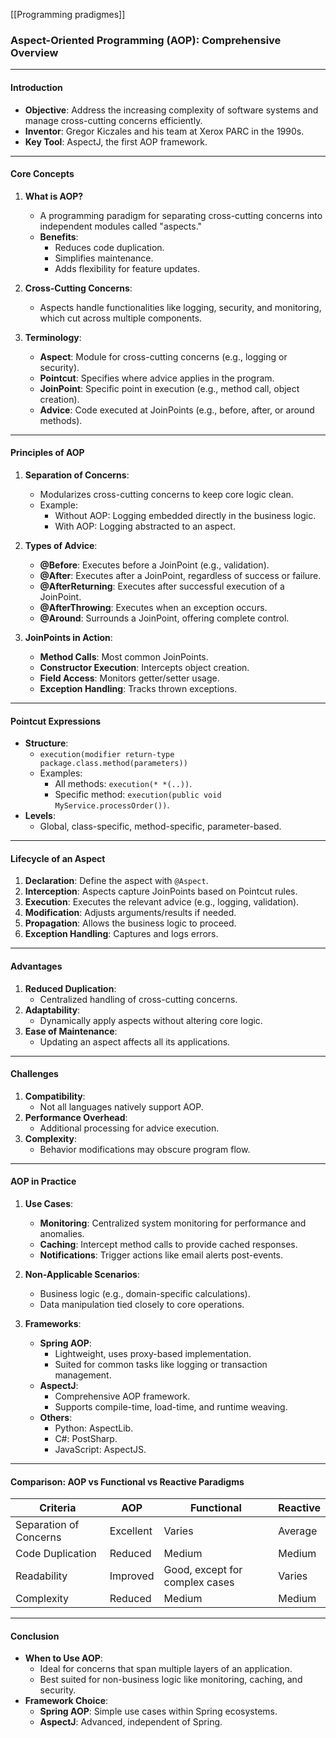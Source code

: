 [[Programming pradigmes]]
### Aspect-Oriented Programming (AOP): Comprehensive Overview

---

#### **Introduction**

- **Objective**: Address the increasing complexity of software systems and manage cross-cutting concerns efficiently.
- **Inventor**: Gregor Kiczales and his team at Xerox PARC in the 1990s.
- **Key Tool**: AspectJ, the first AOP framework.

---

#### **Core Concepts**

1. **What is AOP?**
    
    - A programming paradigm for separating cross-cutting concerns into independent modules called "aspects."
    - **Benefits**:
        - Reduces code duplication.
        - Simplifies maintenance.
        - Adds flexibility for feature updates.
2. **Cross-Cutting Concerns**:
    
    - Aspects handle functionalities like logging, security, and monitoring, which cut across multiple components.
3. **Terminology**:
    
    - **Aspect**: Module for cross-cutting concerns (e.g., logging or security).
    - **Pointcut**: Specifies where advice applies in the program.
    - **JoinPoint**: Specific point in execution (e.g., method call, object creation).
    - **Advice**: Code executed at JoinPoints (e.g., before, after, or around methods).

---

#### **Principles of AOP**

1. **Separation of Concerns**:
    
    - Modularizes cross-cutting concerns to keep core logic clean.
    - Example:
        - Without AOP: Logging embedded directly in the business logic.
        - With AOP: Logging abstracted to an aspect.
2. **Types of Advice**:
    
    - **@Before**: Executes before a JoinPoint (e.g., validation).
    - **@After**: Executes after a JoinPoint, regardless of success or failure.
    - **@AfterReturning**: Executes after successful execution of a JoinPoint.
    - **@AfterThrowing**: Executes when an exception occurs.
    - **@Around**: Surrounds a JoinPoint, offering complete control.
3. **JoinPoints in Action**:
    
    - **Method Calls**: Most common JoinPoints.
    - **Constructor Execution**: Intercepts object creation.
    - **Field Access**: Monitors getter/setter usage.
    - **Exception Handling**: Tracks thrown exceptions.

---

#### **Pointcut Expressions**

- **Structure**:
    - `execution(modifier return-type package.class.method(parameters))`
    - Examples:
        - All methods: `execution(* *(..))`.
        - Specific method: `execution(public void MyService.processOrder())`.
- **Levels**:
    - Global, class-specific, method-specific, parameter-based.

---

#### **Lifecycle of an Aspect**

1. **Declaration**: Define the aspect with `@Aspect`.
2. **Interception**: Aspects capture JoinPoints based on Pointcut rules.
3. **Execution**: Executes the relevant advice (e.g., logging, validation).
4. **Modification**: Adjusts arguments/results if needed.
5. **Propagation**: Allows the business logic to proceed.
6. **Exception Handling**: Captures and logs errors.

---

#### **Advantages**

1. **Reduced Duplication**:
    - Centralized handling of cross-cutting concerns.
2. **Adaptability**:
    - Dynamically apply aspects without altering core logic.
3. **Ease of Maintenance**:
    - Updating an aspect affects all its applications.

---

#### **Challenges**

1. **Compatibility**:
    - Not all languages natively support AOP.
2. **Performance Overhead**:
    - Additional processing for advice execution.
3. **Complexity**:
    - Behavior modifications may obscure program flow.

---

#### **AOP in Practice**

1. **Use Cases**:
    
    - **Monitoring**: Centralized system monitoring for performance and anomalies.
    - **Caching**: Intercept method calls to provide cached responses.
    - **Notifications**: Trigger actions like email alerts post-events.
2. **Non-Applicable Scenarios**:
    
    - Business logic (e.g., domain-specific calculations).
    - Data manipulation tied closely to core operations.
3. **Frameworks**:
    
    - **Spring AOP**:
        - Lightweight, uses proxy-based implementation.
        - Suited for common tasks like logging or transaction management.
    - **AspectJ**:
        - Comprehensive AOP framework.
        - Supports compile-time, load-time, and runtime weaving.
    - **Others**:
        - Python: AspectLib.
        - C#: PostSharp.
        - JavaScript: AspectJS.

---

#### **Comparison: AOP vs Functional vs Reactive Paradigms**

|**Criteria**|**AOP**|**Functional**|**Reactive**|
|---|---|---|---|
|Separation of Concerns|Excellent|Varies|Average|
|Code Duplication|Reduced|Medium|Medium|
|Readability|Improved|Good, except for complex cases|Varies|
|Complexity|Reduced|Medium|Medium|

---

#### **Conclusion**

- **When to Use AOP**:
    - Ideal for concerns that span multiple layers of an application.
    - Best suited for non-business logic like monitoring, caching, and security.
- **Framework Choice**:
    - **Spring AOP**: Simple use cases within Spring ecosystems.
    - **AspectJ**: Advanced, independent of Spring.
